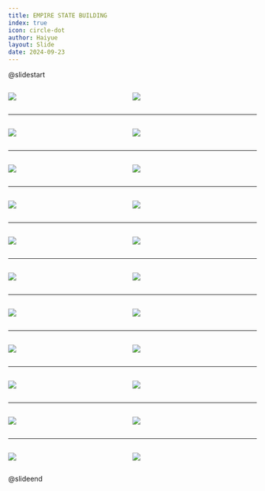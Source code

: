 ```yaml
---
title: EMPIRE STATE BUILDING
index: true
icon: circle-dot
author: Haiyue
layout: Slide
date: 2024-09-23
---
```

 
@slidestart

<div style="display:flex">
<div style="flex:1">

![](/reading/english/Level-Z/EMPIRE%20STATE%20BUILDING/001.webp)
</div>
<div style="flex:1">

![](/reading/english/Level-Z/EMPIRE%20STATE%20BUILDING/002.webp)
</div>
</div>

---

<div style="display:flex">
<div style="flex:1">

![](/reading/english/Level-Z/EMPIRE%20STATE%20BUILDING/003.webp)
</div>
<div style="flex:1">

![](/reading/english/Level-Z/EMPIRE%20STATE%20BUILDING/004.webp)
</div>
</div>

---

<div style="display:flex">
<div style="flex:1">

![](/reading/english/Level-Z/EMPIRE%20STATE%20BUILDING/005.webp)
</div>
<div style="flex:1">

![](/reading/english/Level-Z/EMPIRE%20STATE%20BUILDING/006.webp)
</div>
</div>

---

<div style="display:flex">
<div style="flex:1">

![](/reading/english/Level-Z/EMPIRE%20STATE%20BUILDING/007.webp)
</div>
<div style="flex:1">

![](/reading/english/Level-Z/EMPIRE%20STATE%20BUILDING/008.webp)
</div>
</div>

---

<div style="display:flex">
<div style="flex:1">

![](/reading/english/Level-Z/EMPIRE%20STATE%20BUILDING/009.webp)
</div>
<div style="flex:1">

![](/reading/english/Level-Z/EMPIRE%20STATE%20BUILDING/010.webp)
</div>
</div>

---

<div style="display:flex">
<div style="flex:1">

![](/reading/english/Level-Z/EMPIRE%20STATE%20BUILDING/011.webp)
</div>
<div style="flex:1">

![](/reading/english/Level-Z/EMPIRE%20STATE%20BUILDING/012.webp)
</div>
</div>

---

<div style="display:flex">
<div style="flex:1">

![](/reading/english/Level-Z/EMPIRE%20STATE%20BUILDING/013.webp)
</div>
<div style="flex:1">

![](/reading/english/Level-Z/EMPIRE%20STATE%20BUILDING/014.webp)
</div>
</div>

---

<div style="display:flex">
<div style="flex:1">

![](/reading/english/Level-Z/EMPIRE%20STATE%20BUILDING/015.webp)
</div>
<div style="flex:1">

![](/reading/english/Level-Z/EMPIRE%20STATE%20BUILDING/016.webp)
</div>
</div>

---

<div style="display:flex">
<div style="flex:1">

![](/reading/english/Level-Z/EMPIRE%20STATE%20BUILDING/017.webp)
</div>
<div style="flex:1">

![](/reading/english/Level-Z/EMPIRE%20STATE%20BUILDING/018.webp)
</div>
</div>

---

<div style="display:flex">
<div style="flex:1">

![](/reading/english/Level-Z/EMPIRE%20STATE%20BUILDING/019.webp)
</div>
<div style="flex:1">

![](/reading/english/Level-Z/EMPIRE%20STATE%20BUILDING/020.webp)
</div>
</div>

---

<div style="display:flex">
<div style="flex:1">

![](/reading/english/Level-Z/EMPIRE%20STATE%20BUILDING/021.webp)
</div>
<div style="flex:1">

![](/reading/english/Level-Z/EMPIRE%20STATE%20BUILDING/022.webp)
</div>
</div>

@slideend
